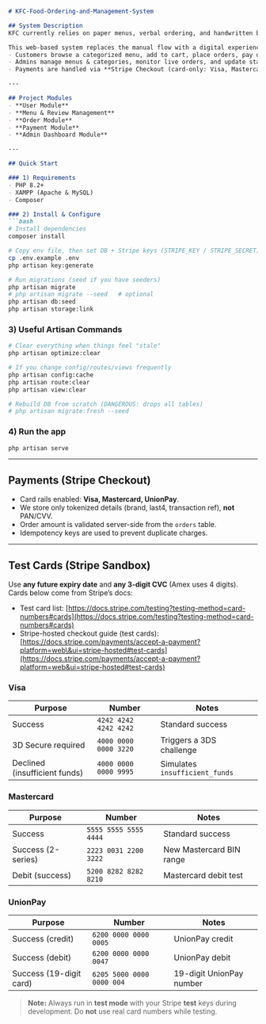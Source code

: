 ````md
# KFC-Food-Ordering-and-Management-System

## System Description
KFC currently relies on paper menus, verbal ordering, and handwritten bills. This causes frequent order mistakes, long waits, and poor visibility of order status.

This web-based system replaces the manual flow with a digital experience:
- Customers browse a categorized menu, add to cart, place orders, pay online, and track status.
- Admins manage menus & categories, monitor live orders, and update statuses.
- Payments are handled via **Stripe Checkout (card-only: Visa, Mastercard, UnionPay)**.

---

## Project Modules
- **User Module**
- **Menu & Review Management**
- **Order Module**
- **Payment Module**
- **Admin Dashboard Module**

---

## Quick Start

### 1) Requirements
- PHP 8.2+
- XAMPP (Apache & MySQL)
- Composer

### 2) Install & Configure
```bash
# Install dependencies
composer install

# Copy env file, then set DB + Stripe keys (STRIPE_KEY / STRIPE_SECRET)
cp .env.example .env
php artisan key:generate

# Run migrations (seed if you have seeders)
php artisan migrate
# php artisan migrate --seed   # optional
php artisan db:seed
php artisan storage:link
````

### 3) Useful Artisan Commands

```bash
# Clear everything when things feel "stale"
php artisan optimize:clear

# If you change config/routes/views frequently
php artisan config:cache
php artisan route:clear
php artisan view:clear

# Rebuild DB from scratch (DANGEROUS: drops all tables)
# php artisan migrate:fresh --seed
```

### 4) Run the app

```bash
php artisan serve
```

---

## Payments (Stripe Checkout)

* Card rails enabled: **Visa, Mastercard, UnionPay**.
* We store only tokenized details (brand, last4, transaction ref), **not** PAN/CVV.
* Order amount is validated server-side from the `orders` table.
* Idempotency keys are used to prevent duplicate charges.

---

## Test Cards (Stripe Sandbox)

Use **any future expiry date** and **any 3-digit CVC** (Amex uses 4 digits).
Cards below come from Stripe’s docs:

* Test card list: [https://docs.stripe.com/testing?testing-method=card-numbers#cards](https://docs.stripe.com/testing?testing-method=card-numbers#cards)
* Stripe-hosted checkout guide (test cards): [https://docs.stripe.com/payments/accept-a-payment?platform=web\&ui=stripe-hosted#test-cards](https://docs.stripe.com/payments/accept-a-payment?platform=web&ui=stripe-hosted#test-cards)

### Visa

| Purpose                       | Number                | Notes                          |
| ----------------------------- | --------------------- | ------------------------------ |
| Success                       | `4242 4242 4242 4242` | Standard success               |
| 3D Secure required            | `4000 0000 0000 3220` | Triggers a 3DS challenge       |
| Declined (insufficient funds) | `4000 0000 0000 9995` | Simulates `insufficient_funds` |

### Mastercard

| Purpose            | Number                | Notes                    |
| ------------------ | --------------------- | ------------------------ |
| Success            | `5555 5555 5555 4444` | Standard success         |
| Success (2-series) | `2223 0031 2200 3222` | New Mastercard BIN range |
| Debit (success)    | `5200 8282 8282 8210` | Mastercard debit test    |

### UnionPay

| Purpose                 | Number                    | Notes                    |
| ----------------------- | ------------------------- | ------------------------ |
| Success (credit)        | `6200 0000 0000 0005`     | UnionPay credit          |
| Success (debit)         | `6200 0000 0000 0047`     | UnionPay debit           |
| Success (19-digit card) | `6205 5000 0000 0000 004` | 19-digit UnionPay number |

> **Note:** Always run in **test mode** with your Stripe **test** keys during development.
> Do **not** use real card numbers while testing.

